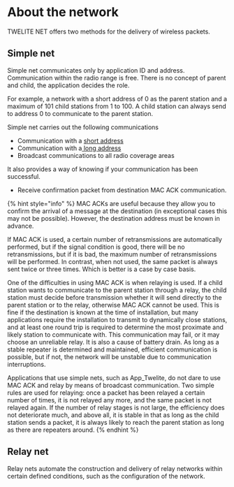 # About the network

TWELITE NET offers two methods for the delivery of wireless packets.

## Simple net

Simple net communicates only by application ID and address. Communication within the radio range is free. There is no concept of parent and child, the application decides the role.

For example, a network with a short address of 0 as the parent station and a maximum of 101 child stations from 1 to 100. A child station can always send to address 0 to communicate to the parent station.

Simple net carries out the following communications

* Communication with a [short address](../paketto/adoresuno.md#short-address)
* Communication with a[ long address](../paketto/adoresuno.md#long-address)
* Broadcast communications to all radio coverage areas

It also provides a way of knowing if your communication has been successful.

* Receive confirmation packet from destination MAC ACK communication.

{% hint style="info" %}
MAC ACKs are useful because they allow you to confirm the arrival of a message at the destination (in exceptional cases this may not be possible). However, the destination address must be known in advance.

If MAC ACK is used, a certain number of retransmissions are automatically performed, but if the signal condition is good, there will be no retransmissions, but if it is bad, the maximum number of retransmissions will be performed. In contrast, when not used, the same packet is always sent twice or three times. Which is better is a case by case basis.

One of the difficulties in using MAC ACK is when relaying is used. If a child station wants to communicate to the parent station through a relay, the child station must decide before transmission whether it will send directly to the parent station or to the relay, otherwise MAC ACK cannot be used. This is fine if the destination is known at the time of installation, but many applications require the installation to transmit to dynamically close stations, and at least one round trip is required to determine the most proximate and likely station to communicate with. This communication may fail, or it may choose an unreliable relay. It is also a cause of battery drain. As long as a stable repeater is determined and maintained, efficient communication is possible, but if not, the network will be unstable due to communication interruptions.

Applications that use simple nets, such as App_Twelite, do not dare to use MAC ACK and relay by means of broadcast communication. Two simple rules are used for relaying: once a packet has been relayed a certain number of times, it is not relayed any more, and the same packet is not relayed again. If the number of relay stages is not large, the efficiency does not deteriorate much, and above all, it is stable in that as long as the child station sends a packet, it is always likely to reach the parent station as long as there are repeaters around.
{% endhint %}

## Relay net

Relay nets automate the construction and delivery of relay networks within certain defined conditions, such as the configuration of the network.
